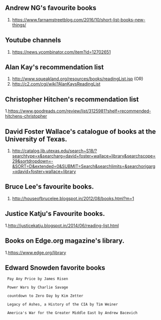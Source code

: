 ## Andrew NG's favourite books

1.  https://www.farnamstreetblog.com/2016/10/short-list-books-new-things/

## Youtube channels

1. https://news.ycombinator.com/item?id=12702651

## Alan Kay's  recommendation list
1. http://www.squeakland.org/resources/books/readingList.jsp (OR)
2. http://c2.com/cgi/wiki?AlanKaysReadingList

## Christopher Hitchen's recommendation list
1.https://www.goodreads.com/review/list/3125981?shelf=recommended-hitchens-christopher

## David Foster Wallace's catalogue of books at the University of Texas.

1. http://catalog.lib.utexas.edu/search~S18/?searchtype=x&searcharg=david+foster+wallace+library&searchscope=29&sortdropdown=-&SORT=D&extended=0&SUBMIT=Search&searchlimits=&searchorigarg=xdavid+foster+wallace+library

## Bruce Lee's favourite books.
1. http://houseofbrucelee.blogspot.in/2012/08/books.html?m=1

## Justice Katju's Favourite books.
1.http://justicekatju.blogspot.in/2014/06/reading-list.html

## Books on Edge.org magazine's library.
1.https://www.edge.org/library

## Edward Snowden favorite books

     Pay Any Price by James Risen
  
     Power Wars by Charlie Savage
  
     countdown to Zero Day by Kim Zetter
  
     Legacy of Ashes, a History of the CIA by Tim Weiner
  
     America's War for the Greater Middle East by Andrew Bacevich
  
